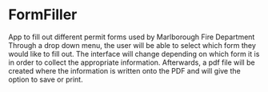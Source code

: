# FormFiller
App to fill out different permit forms used by Marlborough Fire Department
Through a drop down menu, the user will be able to select which form they would like to fill out. 
The interface will change depending on which form it is in order to collect the appropriate information.
Afterwards, a pdf file will be created where the information is written onto the PDF and will give the option to save or print.
